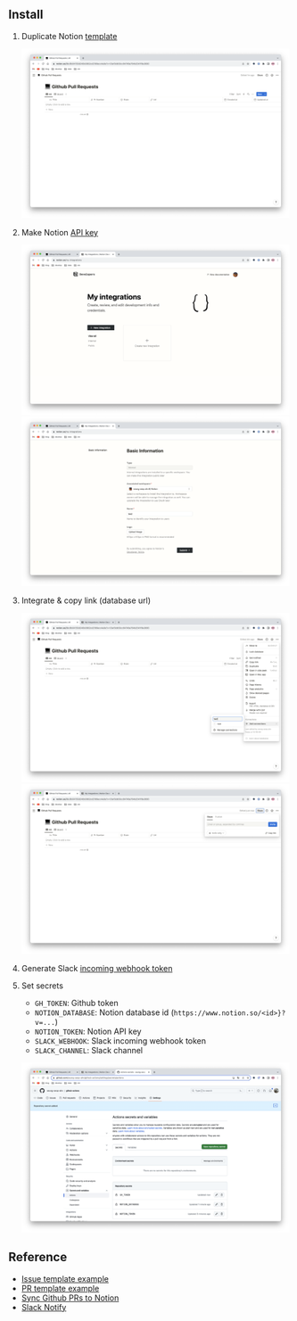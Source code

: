 ## Install

1. Duplicate Notion [template](https://stone-tangelo-0ab.notion.site/2079f2070233462bbfcd29c2436a763c?v=f13a771566c9490581fb6fb770b229df)

    ![](./docs/images/notion-1.png)

2. Make Notion [API key](https://www.notion.so/my-integrations)

   ![](./docs/images/notion-2.png) ![](./docs/images/notion-3.png)

3. Integrate & copy link (database url)

    ![](./docs/images/notion-4.png) ![](./docs/images/notion-5.png)

4. Generate Slack [incoming webhook token](https://slack.com/apps/A0F7XDUAZ-incoming-webhooks)

5. Set secrets

   - `GH_TOKEN`: Github token
   - `NOTION_DATABASE`: Notion database id (`https://www.notion.so/<id>}?v=...`)
   - `NOTION_TOKEN`: Notion API key
   - `SLACK_WEBHOOK`: Slack incoming webhook token
   - `SLACK_CHANNEL`: Slack channel

   ![](./docs/images/github-1.png)

## Reference

- [Issue template example](https://github.com/forem/forem/blob/main/.github/ISSUE_TEMPLATE/bug_report.md)
- [PR template example](https://github.com/forem/forem/blob/main/.github/PULL_REQUEST_TEMPLATE.md)
- [Sync Github PRs to Notion](https://github.com/marketplace/actions/sync-github-prs-to-notion)
- [Slack Notify](https://github.com/marketplace/actions/slack-notify)